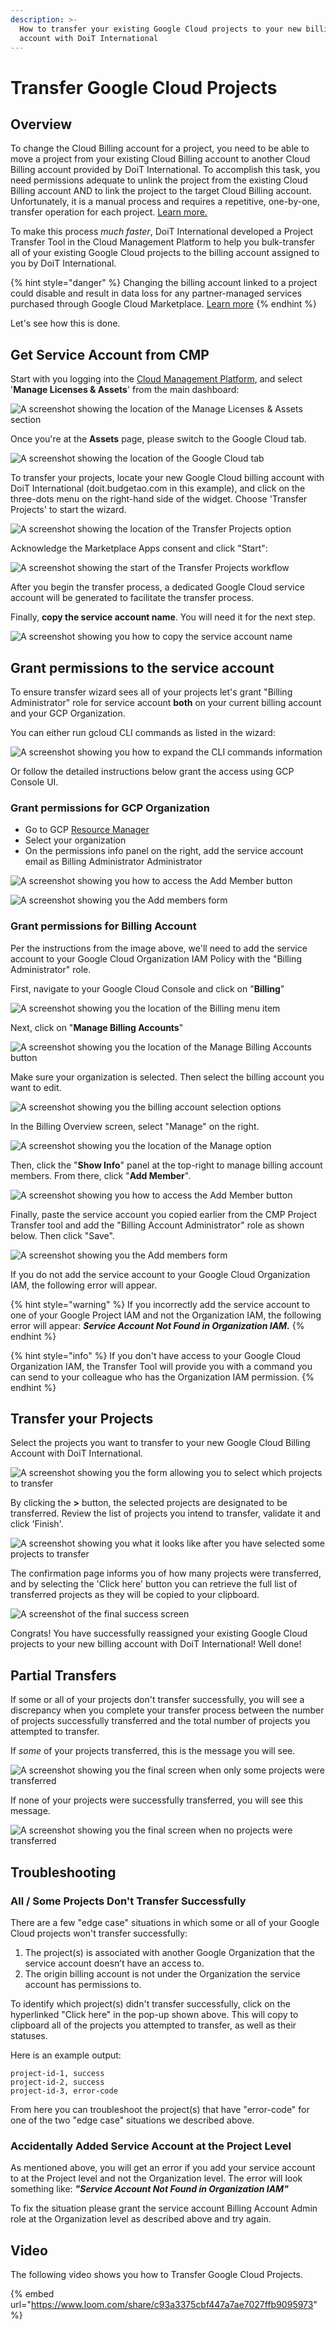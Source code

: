```yaml
---
description: >-
  How to transfer your existing Google Cloud projects to your new billing
  account with DoiT International
---
```


# Transfer Google Cloud Projects

## Overview

To change the Cloud Billing account for a project, you need to be able to move a project from your existing Cloud Billing account to another Cloud Billing account provided by DoiT International. To accomplish this task, you need permissions adequate to unlink the project from the existing Cloud Billing account AND to link the project to the target Cloud Billing account. Unfortunately, it is a manual process and requires a repetitive, one-by-one, transfer operation for each project. [Learn more.](https://cloud.google.com/billing/docs/how-to/modify-project#to_change_the_projects_account_do_the_following)

To make this process _much faster_, DoiT International developed a Project Transfer Tool in the Cloud Management Platform to help you bulk-transfer all of your existing Google Cloud projects to the billing account assigned to you by DoiT International.

{% hint style="danger" %}
Changing the billing account linked to a project could disable and result in data loss for any partner-managed services purchased through Google Cloud Marketplace. [Learn more](https://cloud.google.com/marketplace/docs/understanding-billing#changing_a_projects_billing_account)
{% endhint %}

Let's see how this is done.

## Get Service Account from CMP

Start with you logging into the [Cloud Management Platform](https://app.doit-intl.com), and select '**Manage Licenses & Assets**' from the main dashboard:

![A screenshot showing the location of the _Manage Licenses & Assets_ section](../.gitbook/assets/transfer-projects.png)

Once you're at the **Assets** page, please switch to the Google Cloud tab.

![A screenshot showing the location of the _Google Cloud_ tab](../.gitbook/assets/google-cloud-tab.png)

To transfer your projects, locate your new Google Cloud billing account with DoiT International \(doit.budgetao.com in this example\), and click on the three-dots menu on the right-hand side of the widget. Choose 'Transfer Projects' to start the wizard.

![A screenshot showing the location of the _Transfer Projects_ option](../.gitbook/assets/transfer-projects1%20%281%29%20%281%29.png)

Acknowledge the Marketplace Apps consent and click "Start":

![A screenshot showing the start of the _Transfer Projects_ workflow](../.gitbook/assets/transfer-gcp.png)

After you begin the transfer process, a dedicated Google Cloud service account will be generated to facilitate the transfer process.

Finally, **copy the service account name**. You will need it for the next step.

![A screenshot showing you how to copy the service account name](../.gitbook/assets/transfer-projects3.png)

## Grant permissions to the service account

To ensure transfer wizard sees all of your projects let's grant "Billing Administrator" role for service account **both** on your current billing account and your GCP Organization.

You can either run gcloud CLI commands as listed in the wizard:

![A screenshot showing you how to expand the CLI commands information](../.gitbook/assets/image%20%2858%29.png)

Or follow the detailed instructions below grant the access using GCP Console UI.

### Grant permissions for GCP Organization

* Go to GCP [Resource Manager](https://console.cloud.google.com/cloud-resource-manager)
* Select your organization
* On the permissions info panel on the right, add the service account email as Billing Administrator Administrator

![A screenshot showing you how to access the _Add Member_ button](../.gitbook/assets/image%20%2855%29.png)

![A screenshot showing you the _Add members_ form](../.gitbook/assets/image%20%2857%29.png)

### Grant permissions for Billing Account

Per the instructions from the image above, we'll need to add the service account to your Google Cloud Organization IAM Policy with the "Billing Administrator" role.

First, navigate to your Google Cloud Console and click on "**Billing**"

![A screenshot showing you the location of the _Billing_ menu item](../.gitbook/assets/screen-shot-2021-02-12-at-11.28.16-am.png)

Next, click on "**Manage Billing Accounts**"

![A screenshot showing you the location of the _Manage Billing Accounts_ button](../.gitbook/assets/screen-shot-2021-02-12-at-11.28.26-am.png)

Make sure your organization is selected. Then select the billing account you want to edit.

![A screenshot showing you the billing account selection options](../.gitbook/assets/step3.jpg)

In the Billing Overview screen, select "Manage" on the right.

![A screenshot showing you the location of the _Manage_ option](../.gitbook/assets/screen-shot-2021-02-12-at-11.29.23-am.png)

Then, click the "**Show Info**" panel at the top-right to manage billing account members. From there, click "**Add Member**".

![A screenshot showing you how to access the _Add Member_ button](../.gitbook/assets/add-member-project-transfer.jpg)

Finally, paste the service account you copied earlier from the CMP Project Transfer tool and add the "Billing Account Administrator" role as shown below. Then click "Save".

![A screenshot showing you the _Add members_ form](../.gitbook/assets/image%20%2856%29.png)

If you do not add the service account to your Google Cloud Organization IAM, the following error will appear.

{% hint style="warning" %}
If you incorrectly add the service account to one of your Google Project IAM and not the Organization IAM, the following error will appear: _**Service Account Not Found in Organization IAM.**_
{% endhint %}

{% hint style="info" %}
If you don't have access to your Google Cloud Organization IAM, the Transfer Tool will provide you with a command you can send to your colleague who has the Organization IAM permission.
{% endhint %}

## Transfer your Projects

Select the projects you want to transfer to your new Google Cloud Billing Account with DoiT International.

![A screenshot showing you the form allowing you to select which projects to transfer](../.gitbook/assets/transfer-projects6.png)

By clicking the **&gt;** button, the selected projects are designated to be transferred. Review the list of projects you intend to transfer, validate it and click 'Finish'.

![A screenshot showing you what it looks like after you have selected some projects to transfer](../.gitbook/assets/transfer-projects7.png)

The confirmation page informs you of how many projects were transferred, and by selecting the 'Click here' button you can retrieve the full list of transferred projects as they will be copied to your clipboard.

![A screenshot of the final success screen](../.gitbook/assets/transfer-projects8.png)

Congrats! You have successfully reassigned your existing Google Cloud projects to your new billing account with DoiT International! Well done!

## Partial Transfers

If some or all of your projects don't transfer successfully, you will see a discrepancy when you complete your transfer process between the number of projects successfully transferred and the total number of projects you attempted to transfer.

If _some_ of your projects transferred, this is the message you will see.

![A screenshot showing you the final screen when only some projects were transferred](../.gitbook/assets/screen-shot-2020-09-10-at-16.14.00-1-%20%281%29.png)

If none of your projects were successfully transferred, you will see this message.

![A screenshot showing you the final screen when no projects were transferred](../.gitbook/assets/screen-shot-2020-09-10-at-16.10.34-1-.png)

## **Troubleshooting**

### All / Some Projects Don't Transfer Successfully

There are a few "edge case" situations in which some or all of your Google Cloud projects won't transfer successfully:

1. The project\(s\) is associated with another Google Organization that the service account doesn’t have an access to.
2. The origin billing account is not under the Organization the service account has permissions to.

To identify which project\(s\) didn't transfer successfully, click on the hyperlinked "Click here" in the pop-up shown above. This will copy to clipboard all of the projects you attempted to transfer, as well as their statuses.

Here is an example output:

```text
project-id-1, success
project-id-2, success
project-id-3, error-code
```

From here you can troubleshoot the project\(s\) that have "error-code" for one of the two "edge case" situations we described above.

### Accidentally Added Service Account at the Project Level

As mentioned above, you will get an error if you add your service account to at the Project level and not the Organization level. The error will look something like: _**"Service Account Not Found in Organization IAM"**_

To fix the situation please grant the service account Billing Account Admin role at the Organization level as described above and try again.

## Video

The following video shows you how to Transfer Google Cloud Projects.

{% embed url="https://www.loom.com/share/c93a3375cbf447a7ae7027ffb9095973" %}
